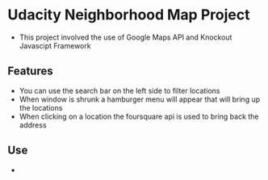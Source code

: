 # Udacity Neighborhood Map Project
* This project involved the use of Google Maps API and Knockout Javascipt Framework
## Features
* You can use the search bar on the left side to filter locations
* When window is shrunk a hamburger menu will appear that will bring up the locations
* When clicking on a location the foursquare api is used to bring back the address
## Use
*
